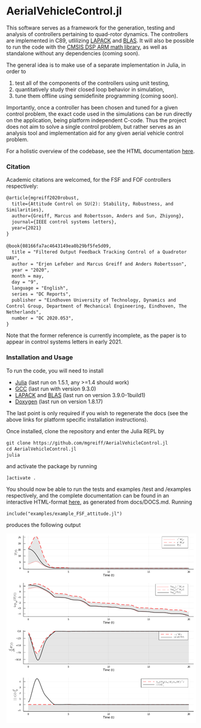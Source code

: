 # AerialVehicleControl.jl
This software serves as a framework for the generation, testing and analysis of
controllers pertaining to quad-rotor dynamics. The controllers are implemented
in C89, utlilizing [LAPACK](http://www.netlib.org/lapack/) and
[BLAS](http://www.netlib.org/blas/). It will also be possible to run the code
with the [CMSIS DSP ARM math library](http://www.keil.com/pack/doc/CMSIS/DSP/html/index.html),
as well as standalone without any dependencies (coming soon).

The general idea is to make use of a separate implementation in Julia, in order to
1. test all of the components of the controllers using unit testing,
2. quantitatively study their closed loop behavior in simulation,
3. tune them offline using semidefinite programming (coming soon).

Importantly, once a controller has been chosen and tuned for a given control problem,
the exact code used in the simulations can be run directly on the application, being
platform independent C-code. Thus the project does not aim to solve a single
control problem, but rather serves as an analysis tool and implementation aid
for any given aerial vehicle control problem.

For a holistic overview of the codebase, see the HTML documentation
[here](http://control.lth.se/fileadmin/control/staff/greiff/html_avc/index.html).

### Citation
Academic citations are welcomed, for the FSF and FOF controllers respectively:
```
@article{mgreiff2020robust,
  title={Attitude Control on SU(2): Stability, Robustness, and Similarities},
  author={Greiff, Marcus and Robertsson, Anders and Sun, Zhiyong},
  journal={IEEE control systems letters},
  year={2021}
}

@book{08166fa7ac4643149ea0b29bf5fe5d09,
  title = "Filtered Output Feedback Tracking Control of a Quadrotor UAV",
  author = "Erjen Lefeber and Marcus Greiff and Anders Robertsson",
  year = "2020",
  month = may,
  day = "9",
  language = "English",
  series = "DC Reports",
  publisher = "Eindhoven University of Technology, Dynamics and Control Group, Department of Mechanical Engineering, Eindhoven, The Netherlands",
  number = "DC 2020.053",
}
```
Note that the former reference is currently incomplete, as the paper is to
appear in control systems letters in early 2021.

### Installation and Usage
To run the code, you will need to install

* [Julia](https://julialang.org/downloads/platform/) (last run on 1.5.1, any >=1.4 should work)
* [GCC](https://gcc.gnu.org/) (last run with version 9.3.0)
* [LAPACK](http://www.netlib.org/lapack/) and [BLAS](http://www.netlib.org/blas/) (last run on version 3.9.0-1build1)
* [Doxygen](https://www.doxygen.nl/download.html) (last run on version 1.8.17)

The last point is only required if you wish to regenerate the docs (see the
above links for platform specific installation instructions).

Once installed, clone the repository and enter the Julia REPL by
```
git clone https://github.com/mgreiff/AerialVehicleControl.jl
cd AerialVehicleControl.jl
julia
```
and activate the package by running
```
]activate .
```
You should now be able to run the tests and examples /test and /examples
respectively, and the complete documentation can be found in an interactive
HTML-format [here](http://control.lth.se/fileadmin/control/staff/greiff/html_avc/index.html),
as generated from docs/DOCS.md. Running
```
include("examples/example_FSF_attitude.jl")
```
produces the following output

![Lyapunov function](/docs/images/robust_SU2_FSF_analysis.png "alt text")
